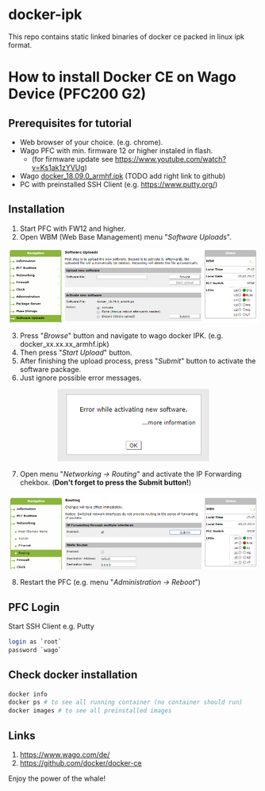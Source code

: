 # docker-ipk
This repo contains static linked binaries of docker ce packed in linux ipk format.


# How to install Docker CE on Wago Device (PFC200 G2) 

## Prerequisites for tutorial
- Web browser of your choice. (e.g. chrome).
- Wago PFC with min. firmware 12 or higher instaled in flash. 
    - (for firmware update see https://www.youtube.com/watch?v=Ks1ak1zYVUg)
- Wago <a href="https://github.com/WAGO/docker-ipk/releases" title="docker_18.09.0_armhf.ipk">docker_18.09.0_armhf.ipk</a> (TODO add right link to github)
- PC with preinstalled SSH Client (e.g. https://www.putty.org/)


## Installation

1. Start PFC with FW12 and higher.
2. Open WBM (Web Base Management) menu "*Software Uploads*".

<div style="text-align: center">
<img src="images/install_docker_ipk.png"
     alt="install docker"/>
</div>

3. Press "*Browse*" button and navigate to wago docker IPK. (e.g. docker_xx.xx.xx_armhf.ipk)
4. Then press "*Start Upload*" button.
5. After finishing the upload process, press "*Submit*" button to activate the software package. 
6. Just ignore possible error messages. 

<div style="text-align: center">
<img src="images/error_while_activationg.png"
     alt="install docker"/>
</div>

7. Open menu "*Networking -> Routing*" and activate the IP Forwarding chekbox. (**Don't forget to press the Submit button!**)
<div style="text-align: center">
<img src="images/ipforwarding.png"
     alt="install docker"/>
</div>

8. Restart the PFC (e.g. menu "*Administration -> Reboot*")



## PFC Login
Start SSH Client e.g. Putty 
 ```bash
login as `root`
password `wago`
 ```
## Check docker installation

```bash
docker info
docker ps # to see all running container (no container should run)
docker images # to see all preinstalled images
 ```
## Links
 1. <a href="https://www.wago.com/de/" title="wago">https://www.wago.com/de/</a>
 2. <a href="https://github.com/docker/docker-ce" title="docker ce">https://github.com/docker/docker-ce</a>
 
Enjoy the power of the whale!

